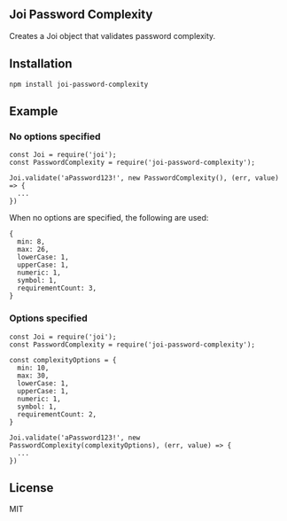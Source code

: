 ## Joi Password Complexity

Creates a Joi object that validates password complexity.

## Installation

`npm install joi-password-complexity`

## Example

### No options specified

```
const Joi = require('joi');
const PasswordComplexity = require('joi-password-complexity');

Joi.validate('aPassword123!', new PasswordComplexity(), (err, value) => {
  ...
})
```

When no options are specified, the following are used:
```
{
  min: 8,
  max: 26,
  lowerCase: 1,
  upperCase: 1,
  numeric: 1,
  symbol: 1,
  requirementCount: 3,
}
```

### Options specified

```
const Joi = require('joi');
const PasswordComplexity = require('joi-password-complexity');

const complexityOptions = {
  min: 10,
  max: 30,
  lowerCase: 1,
  upperCase: 1,
  numeric: 1,
  symbol: 1,
  requirementCount: 2,
}

Joi.validate('aPassword123!', new PasswordComplexity(complexityOptions), (err, value) => {
  ...
})
```

## License

MIT
